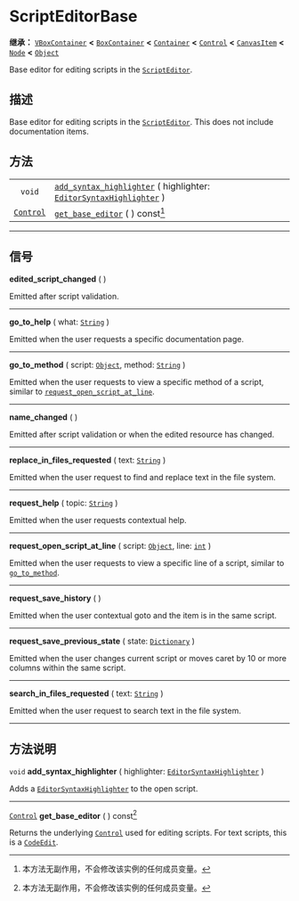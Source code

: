 <!-- ⚠ 请勿编辑本文件 ⚠ -->
<!-- 本文档使用脚本从 WeDot 引擎源码仓库生成。 -->
<!-- 生成脚本：https://github.com/WeDot-Engine/WeDot/tree/master/doc/tools/make_md.py； -->
<!-- 原文件：https://github.com/WeDot-Engine/WeDot/tree/master/doc/classes/ScriptEditorBase.xml。 -->

<div id="_class_scripteditorbase"></div>

# ScriptEditorBase

**继承：** [`VBoxContainer`](class_vboxcontainer.md) **<** [`BoxContainer`](class_boxcontainer.md) **<** [`Container`](class_container.md) **<** [`Control`](class_control.md) **<** [`CanvasItem`](class_canvasitem.md) **<** [`Node`](class_node.md) **<** [`Object`](class_object.md)

Base editor for editing scripts in the [`ScriptEditor`](class_scripteditor.md).

## 描述

Base editor for editing scripts in the [`ScriptEditor`](class_scripteditor.md). This does not include documentation items.

## 方法

|||
|:-:|:--|
| `void`                        | [`add_syntax_highlighter`](class_scripteditorbase.md#class_scripteditorbase_method_add_syntax_highlighter) ( highlighter: [`EditorSyntaxHighlighter`](class_editorsyntaxhighlighter.md) ) |
| [`Control`](class_control.md) | [`get_base_editor`](class_scripteditorbase.md#class_scripteditorbase_method_get_base_editor) ( ) const[^const]                                                                            |

<!-- rst-class:: classref-section-separator -->

---

## 信号

<div id="_class_class_scripteditorbase_signal_edited_script_changed"></div>

**edited_script_changed** ( ) <div id="class_scripteditorbase_signal_edited_script_changed"></div>

Emitted after script validation.

<!-- rst-class:: classref-item-separator -->

---

<div id="_class_class_scripteditorbase_signal_go_to_help"></div>

**go_to_help** ( what: [`String`](class_string.md) ) <div id="class_scripteditorbase_signal_go_to_help"></div>

Emitted when the user requests a specific documentation page.

<!-- rst-class:: classref-item-separator -->

---

<div id="_class_class_scripteditorbase_signal_go_to_method"></div>

**go_to_method** ( script: [`Object`](class_object.md), method: [`String`](class_string.md) ) <div id="class_scripteditorbase_signal_go_to_method"></div>

Emitted when the user requests to view a specific method of a script, similar to [`request_open_script_at_line`](class_scripteditorbase.md#class_scripteditorbase_signal_request_open_script_at_line).

<!-- rst-class:: classref-item-separator -->

---

<div id="_class_class_scripteditorbase_signal_name_changed"></div>

**name_changed** ( ) <div id="class_scripteditorbase_signal_name_changed"></div>

Emitted after script validation or when the edited resource has changed.

<!-- rst-class:: classref-item-separator -->

---

<div id="_class_class_scripteditorbase_signal_replace_in_files_requested"></div>

**replace_in_files_requested** ( text: [`String`](class_string.md) ) <div id="class_scripteditorbase_signal_replace_in_files_requested"></div>

Emitted when the user request to find and replace text in the file system.

<!-- rst-class:: classref-item-separator -->

---

<div id="_class_class_scripteditorbase_signal_request_help"></div>

**request_help** ( topic: [`String`](class_string.md) ) <div id="class_scripteditorbase_signal_request_help"></div>

Emitted when the user requests contextual help.

<!-- rst-class:: classref-item-separator -->

---

<div id="_class_class_scripteditorbase_signal_request_open_script_at_line"></div>

**request_open_script_at_line** ( script: [`Object`](class_object.md), line: [`int`](class_int.md) ) <div id="class_scripteditorbase_signal_request_open_script_at_line"></div>

Emitted when the user requests to view a specific line of a script, similar to [`go_to_method`](class_scripteditorbase.md#class_scripteditorbase_signal_go_to_method).

<!-- rst-class:: classref-item-separator -->

---

<div id="_class_class_scripteditorbase_signal_request_save_history"></div>

**request_save_history** ( ) <div id="class_scripteditorbase_signal_request_save_history"></div>

Emitted when the user contextual goto and the item is in the same script.

<!-- rst-class:: classref-item-separator -->

---

<div id="_class_class_scripteditorbase_signal_request_save_previous_state"></div>

**request_save_previous_state** ( state: [`Dictionary`](class_dictionary.md) ) <div id="class_scripteditorbase_signal_request_save_previous_state"></div>

Emitted when the user changes current script or moves caret by 10 or more columns within the same script.

<!-- rst-class:: classref-item-separator -->

---

<div id="_class_class_scripteditorbase_signal_search_in_files_requested"></div>

**search_in_files_requested** ( text: [`String`](class_string.md) ) <div id="class_scripteditorbase_signal_search_in_files_requested"></div>

Emitted when the user request to search text in the file system.

<!-- rst-class:: classref-section-separator -->

---

## 方法说明

<div id="_class_scripteditorbase_method_add_syntax_highlighter"></div>

`void` **add_syntax_highlighter** ( highlighter: [`EditorSyntaxHighlighter`](class_editorsyntaxhighlighter.md) )<div id="class_scripteditorbase_method_add_syntax_highlighter"></div>

Adds a [`EditorSyntaxHighlighter`](class_editorsyntaxhighlighter.md) to the open script.

<!-- rst-class:: classref-item-separator -->

---

<div id="_class_scripteditorbase_method_get_base_editor"></div>

[`Control`](class_control.md) **get_base_editor** ( ) const[^const]<div id="class_scripteditorbase_method_get_base_editor"></div>

Returns the underlying [`Control`](class_control.md) used for editing scripts. For text scripts, this is a [`CodeEdit`](class_codeedit.md).

[^virtual]: 本方法通常需要用户覆盖才能生效。
[^const]: 本方法无副作用，不会修改该实例的任何成员变量。
[^vararg]: 本方法除了能接受在此处描述的参数外，还能够继续接受任意数量的参数。
[^constructor]: 本方法用于构造某个类型。
[^static]: 调用本方法无需实例，可直接使用类名进行调用。
[^operator]: 本方法描述的是使用本类型作为左操作数的有效运算符。
[^bitfield]: 这个值是由下列位标志构成位掩码的整数。
[^void]: 无返回值。
